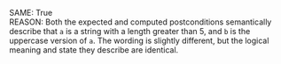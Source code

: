 SAME: True  
REASON: Both the expected and computed postconditions semantically describe that `a` is a string with a length greater than 5, and `b` is the uppercase version of `a`. The wording is slightly different, but the logical meaning and state they describe are identical.